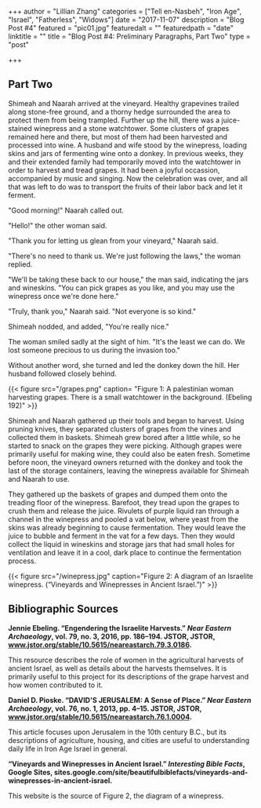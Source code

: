 +++
author = "Lillian Zhang"
categories = ["Tell en-Nasbeh", "Iron Age", "Israel", "Fatherless", "Widows"]
date = "2017-11-07"
description = "Blog Post #4"
featured = "pic01.jpg"
featuredalt = ""
featuredpath = "date"
linktitle = ""
title = "Blog Post #4: Preliminary Paragraphs, Part Two"
type = "post"

+++

## Part Two

Shimeah and Naarah arrived at the vineyard. Healthy grapevines trailed along stone-free ground, and a thorny hedge surrounded the area to protect them from being trampled. Further up the hill, there was a juice-stained winepress and a stone watchtower. Some clusters of grapes remained here and there, but most of them had been harvested and processed into wine. A husband and wife stood by the winepress, loading skins and jars of fermenting wine onto a donkey. In previous weeks, they and their extended family had temporarily moved into the watchtower in order to harvest and tread grapes. It had been a joyful occassion, accompanied by music and singing. Now the celebration was over, and all that was left to do was to transport the fruits of their labor back and let it ferment.

"Good morning!" Naarah called out. 

"Hello!" the other woman said.

"Thank you for letting us glean from your vineyard," Naarah said. 

"There's no need to thank us. We're just following the laws," the woman replied.

"We'll be taking these back to our house," the man said, indicating the jars and wineskins. "You can pick grapes as you like, and you may use the winepress once we're done here."

"Truly, thank you," Naarah said. "Not everyone is so kind."

Shimeah nodded, and added, "You're really nice."

The woman smiled sadly at the sight of him. "It's the least we can do. We lost someone precious to us during the invasion too."

Without another word, she turned and led the donkey down the hill. Her husband followed closely behind.

{{< figure src="/grapes.png" caption= "Figure 1: A palestinian woman harvesting grapes. There is a small watchtower in the background. (Ebeling 192)" >}}

Shimeah and Naarah gathered up their tools and began to harvest. Using pruning knives, they separated clusters of grapes from the vines and collected them in baskets. Shimeah grew bored after a little while, so he started to snack on the grapes they were picking. Although grapes were primarily useful for making wine, they could also be eaten fresh. Sometime before noon, the vineyard owners returned with the donkey and took the last of the storage containers, leaving the winepress available for Shimeah and Naarah to use.

They gathered up the baskets of grapes and dumped them onto the treading floor of the winepress. Barefoot, they tread upon the grapes to crush them and release the juice. Rivulets of purple liquid ran through a channel in the winepress and pooled a vat below, where yeast from the skins was already beginning to cause fermentation. They would leave the juice to bubble and ferment in the vat for a few days. Then they would collect the liquid in wineskins and storage jars that had small holes for ventilation and leave it in a cool, dark place to continue the fermentation process.

{{< figure src="/winepress.jpg" caption="Figure 2: A diagram of an Israelite winepress. (“Vineyards and Winepresses in Ancient Israel.”)" >}}


## Bibliographic Sources

__Jennie Ebeling. “Engendering the Israelite Harvests.” _Near Eastern Archaeology_, vol. 79, no. 3, 2016, pp. 186–194. JSTOR, JSTOR, www.jstor.org/stable/10.5615/neareastarch.79.3.0186.__

This resource describes the role of women in the agricultural harvests of ancient Israel, as well as details about the harvests themselves. It is primarily useful to this project for its descriptions of the grape harvest and how women contributed to it.

__Daniel D. Pioske. “DAVID'S JERUSALEM: A Sense of Place.” _Near Eastern Archaeology_, vol. 76, no. 1, 2013, pp. 4–15. JSTOR, JSTOR, www.jstor.org/stable/10.5615/neareastarch.76.1.0004.__

This article focuses upon Jerusalem in the 10th century B.C., but its descriptions of agriculture, housing, and cities are useful to understanding daily life in Iron Age Israel in general. 

__“Vineyards and Winepresses in Ancient Israel.” _Interesting Bible Facts_, Google Sites, sites.google.com/site/beautifulbiblefacts/vineyards-and-winepresses-in-ancient-israel.__

This website is the source of Figure 2, the diagram of a winepress.

<!--Isaiah 5:2New International Version (NIV)

2 He dug it up and cleared it of stones
    and planted it with the choicest vines.
He built a watchtower in it
    and cut out a winepress as well.
Then he looked for a crop of good grapes,
    but it yielded only bad fruit. -->

